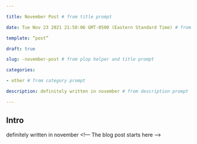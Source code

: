```yaml
---

title: November Post # from title prompt

date: Tue Nov 23 2021 21:50:06 GMT-0500 (Eastern Standard Time) # from plopHelper

template: “post”

draft: true

slug: -november-post # from plop helper and title prompt

categories:

- other # from category prompt

description: definitely written in november # from description prompt

---
```

## Intro
definitely written in november
<!— The blog post starts here —>